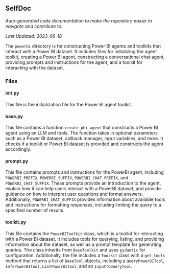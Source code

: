 <!--- START SELFDOC --->
## SelfDoc
_Auto-generated code documentation to make the repository easier to navigate and contribute to._

_Last Updated: 2023-06-18_

The `powerbi` directory is for constructing Power BI agents and toolkits that interact with a Power BI dataset. It includes files for initializing the agent toolkit, creating a Power BI agent, constructing a conversational chat agent, providing prompts and instructions for the agent, and a toolkit for interacting with the dataset.

### Files
#### __init__.py
This file is the initialization file for the Power BI agent toolkit.

#### base.py
This file contains a function `create_pbi_agent` that constructs a Power BI agent using an LLM and tools. The function takes in optional parameters such as a Power BI dataset, callback manager, input variables, and more. It checks if a toolkit or Power BI dataset is provided and constructs the agent accordingly.

#### prompt.py
This file contains prompts and instructions for the PowerBI agent, including `POWERBI_PREFIX`, `POWERBI_SUFFIX`, `POWERBI_CHAT_PREFIX`, and `POWERBI_CHAT_SUFFIX`. These prompts provide an introduction to the agent, explain how it can help users interact with a PowerBI dataset, and provide guidance on how to interpret user questions and format answers. Additionally, `POWERBI_CHAT_SUFFIX` provides information about available tools and instructions for formatting responses, including limiting the query to a specified number of results.

#### toolkit.py
This file contains the `PowerBIToolkit` class, which is a toolkit for interacting with a Power BI dataset. It includes tools for querying, listing, and providing information about the dataset, as well as a prompt template for generating queries. The class inherits from `BaseToolkit` and uses `pydantic` for configuration. Additionally, the file includes a `Toolkit` class with a `get_tools` method that returns a list of `BaseTool` objects, including a `QueryPowerBITool`, `InfoPowerBITool`, `ListPowerBITool`, and an `InputToQueryTool`.

<!--- END SELFDOC --->